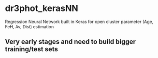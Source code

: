# dr3phot_kerasNN
Regression Neural Network built in Keras for open cluster parameter (Age, FeH, Av, Dist) estimation



## Very early stages and need to build bigger training/test sets
